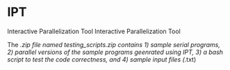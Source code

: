 # IPT
Interactive Parallelization Tool
Interactive Parallelization Tool

The *.zip file named testing_scripts.zip contains 1) sample serial programs, 2) parallel versions of the sample programs geenrated using IPT, 3) a bash script to test the code correctness, and 4) sample input files (*.txt)

